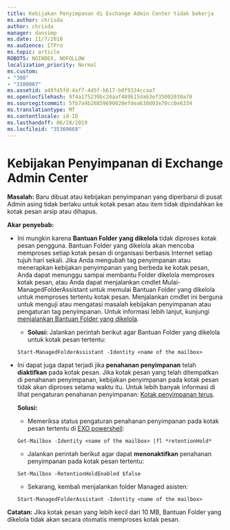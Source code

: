 ```yaml
---
title: Kebijakan Penyimpanan di Exchange Admin Center tidak bekerja
ms.author: chrisda
author: chrisda
manager: dansimp
ms.date: 11/7/2018
ms.audience: ITPro
ms.topic: article
ROBOTS: NOINDEX, NOFOLLOW
localization_priority: Normal
ms.custom:
- "308"
- "3100007"
ms.assetid: a48fd5fd-4af7-4d5f-b617-b0f9334ccaa7
ms.openlocfilehash: 9f4a175239bc20aaf489615da63ef35002030a70
ms.sourcegitcommit: 5fb7a4b28859690020efdea630d03e70cc0e6334
ms.translationtype: MT
ms.contentlocale: id-ID
ms.lasthandoff: 06/28/2019
ms.locfileid: "35369668"
---
```

# <a name="retention-policies-in-exchange-admin-center"></a>Kebijakan Penyimpanan di Exchange Admin Center

 **Masalah:** Baru dibuat atau kebijakan penyimpanan yang diperbarui di pusat Admin asing tidak berlaku untuk kotak pesan atau item tidak dipindahkan ke kotak pesan arsip atau dihapus. 
  
 **Akar penyebab:**
  
- Ini mungkin karena **Bantuan Folder yang dikelola** tidak diproses kotak pesan pengguna. Bantuan Folder yang dikelola akan mencoba memproses setiap kotak pesan di organisasi berbasis Internet setiap tujuh hari sekali. Jika Anda mengubah tag penyimpanan atau menerapkan kebijakan penyimpanan yang berbeda ke kotak pesan, Anda dapat menunggu sampai membantu Folder dikelola memproses kotak pesan, atau Anda dapat menjalankan cmdlet Mulai-ManagedFolderAssistant untuk memulai Bantuan Folder yang dikelola untuk memproses tertentu kotak pesan. Menjalankan cmdlet ini berguna untuk menguji atau mengatasi masalah kebijakan penyimpanan atau pengaturan tag penyimpanan. Untuk informasi lebih lanjut, kunjungi [menjalankan Bantuan Folder yang dikelola](https://msdn.microsoft.com/library/gg271153%28v=exchsrvcs.149%29.aspx#managedfolderassist).
    
  - **Solusi:** Jalankan perintah berikut agar Bantuan Folder yang dikelola untuk kotak pesan tertentu:
    
  ```
  Start-ManagedFolderAssistant -Identity <name of the mailbox>
  ```

- Ini dapat juga dapat terjadi jika **penahanan penyimpanan** telah **diaktifkan** pada kotak pesan. Jika kotak pesan yang telah ditempatkan di penahanan penyimpanan, kebijakan penyimpanan pada kotak pesan tidak akan diproses selama waktu itu. Untuk lebih banyak informasi di lihat pengaturan penahanan penyimpanan: [Kotak penyimpanan terus](https://docs.microsoft.com/exchange/security-and-compliance/messaging-records-management/mailbox-retention-hold).
    
    **Solusi:**
    
  - Memeriksa status pengaturan penahanan penyimpanan pada kotak pesan tertentu di [EXO powershell](https://docs.microsoft.com/powershell/exchange/exchange-online/connect-to-exchange-online-powershell/connect-to-exchange-online-powershell?view=exchange-ps):
    
  ```
  Get-Mailbox -Identity <name of the mailbox> |fl *retentionHold*
  ```

  - Jalankan perintah berikut agar dapat **menonaktifkan** penahanan penyimpanan pada kotak pesan tertentu:
    
  ```
  Set-Mailbox -RetentionHoldEnabled $false
  ```

  - Sekarang, kembali menjalankan folder Managed asisten:
    
  ```
  Start-ManagedFolderAssistant -Identity <name of the mailbox>
  ```

 **Catatan:** Jika kotak pesan yang lebih kecil dari 10 MB, Bantuan Folder yang dikelola tidak akan secara otomatis memproses kotak pesan.
  